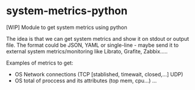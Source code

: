 # system-metrics-python
[WIP] Module to get system metrics using python

The idea is that we can get system metrics and show it on stdout or output file. The format could be JSON, YAML or single-line - maybe send it to external system metrics/monitoring like Librato, Grafite, Zabbix.....

Examples of metrics to get:

* OS Network connections (TCP [stablished, timewait, closed,...] UDP)
* OS total of proccess and its attributes (top mem, cpu...)
...
